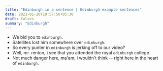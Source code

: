 ```yaml
---
title: "Edinburgh in a sentence | Edinburgh example sentences"
date: 2021-01-20T19:57:50+05:30
draft: falses
summary: "Edinburgh"
---
```

- We bid you to `edinburgh`.
- Satellites lost him somewhere over `edinburgh`.
- So every punter in `edinburgh` is jerking off to our video?
- Well, mr. renton, i see that you attended the royal `edinburgh` college.
- Not much danger here, ma'am, i wouldn't think -- right here in the heart of `edinburgh`.
                 
